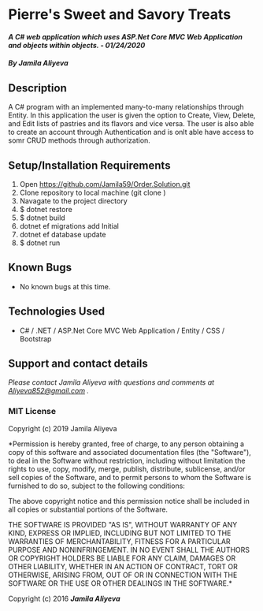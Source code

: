 # Pierre's Sweet and Savory Treats


#### _A C# web application which uses ASP.Net Core MVC Web Application and objects within objects.  - 01/24/2020_

#### _By **Jamila Aliyeva**_

## Description

A C# program with an implemented many-to-many relationships through Entity. In this application the user is given the option to Create, View, Delete, and Edit lists of pastries and its flavors and vice versa. The user is also able to create an account through Authentication and is onlt able have access to somr CRUD methods through authorization.

## Setup/Installation Requirements

1. Open https://github.com/Jamila59/Order.Solution.git
2. Clone repository to local machine (git clone <repoName>)
3. Navagate to the project directory 
4. $ dotnet restore
5. $ dotnet build 
6. dotnet ef migrations add Initial 
7. dotnet ef database update
8. $ dotnet run 


## Known Bugs
* No known bugs at this time.

## Technologies Used
* C# / .NET / ASP.Net Core MVC Web Application / Entity / CSS / Bootstrap 

## Support and contact details

_Please contact Jamila Aliyeva with questions and comments at Aliyeva852@gmail.com ._

### MIT License
Copyright (c) 2019 Jamila Aliyeva

*Permission is hereby granted, free of charge, to any person obtaining a copy of this software and associated documentation files (the "Software"), to deal in the Software without restriction, including without limitation the rights to use, copy, modify, merge, publish, distribute, sublicense, and/or sell copies of the Software, and to permit persons to whom the Software is furnished to do so, subject to the following conditions:

The above copyright notice and this permission notice shall be included in all copies or substantial portions of the Software.

THE SOFTWARE IS PROVIDED "AS IS", WITHOUT WARRANTY OF ANY KIND, EXPRESS OR IMPLIED, INCLUDING BUT NOT LIMITED TO THE WARRANTIES OF MERCHANTABILITY, FITNESS FOR A PARTICULAR PURPOSE AND NONINFRINGEMENT. IN NO EVENT SHALL THE AUTHORS OR COPYRIGHT HOLDERS BE LIABLE FOR ANY CLAIM, DAMAGES OR OTHER LIABILITY, WHETHER IN AN ACTION OF CONTRACT, TORT OR OTHERWISE, ARISING FROM, OUT OF OR IN CONNECTION WITH THE SOFTWARE OR THE USE OR OTHER DEALINGS IN THE SOFTWARE.*


Copyright (c) 2016 **_Jamila Aliyeva_**
